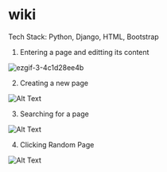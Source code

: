 # wiki

Tech Stack: Python, Django, HTML, Bootstrap

1) Entering a page and editting its content

![ezgif-3-4c1d28ee4b](https://github.com/marcusjhang/wiki/assets/102737980/acd89405-187c-4175-a9b0-99ee9cb97f79)

2) Creating a new page

![Alt Text](https://drive.google.com/file/d/14Glv92NwmJv_SvTZKncQw4bn_SQhulnv/view?usp=share_link)

3) Searching for a page

![Alt Text](https://drive.google.com/file/d/1E9Abd6ZJ-Pn0UAe9EJpoMWW-HaG4sD21/view?usp=share_link)

4) Clicking Random Page

![Alt Text](https://drive.google.com/file/d/1n4XeJhAQnw4FQK40MvfS7UOBTm3sYtcf/view?usp=share_link)


